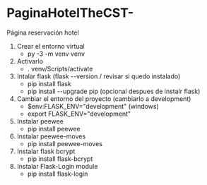 # PaginaHotelTheCST-

Página reservación hotel

1. Crear el entorno virtual
   - py -3 -m venv venv
2. Activarlo
   - . venv/Scripts/activate
3. Intalar flask (flask --version / revisar si quedo instalado)
   - pip install flask
   - pip install --upgrade pip (opcional despues de instalr flask)
4. Cambiar el entorno del proyecto (cambiarlo a development)
   - $env:FLASK_ENV="development" (windows)
   - export FLASK_ENV="development"
5. Instalar peewee
   - pip install peewee
6. Instalar peewee-moves
   - pip install peewee-moves
7. Instalar flask bcrypt
   - pip install flask-bcrypt
8. Instalar Flask-Login module
   - pip install flask-login

